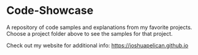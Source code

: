 # Code-Showcase
A repository of code samples and explanations from my favorite projects.
Choose a project folder above to see the samples for that project.

Check out my website for additional info: https://joshuapelican.github.io
